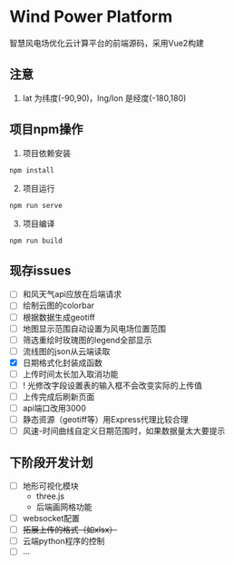 # Wind Power Platform

  智慧风电场优化云计算平台的前端源码，采用Vue2构建

## 注意
  1. lat 为纬度(-90,90)，lng/lon 是经度(-180,180)

## 项目npm操作
  1. 项目依赖安装
  ```
  npm install
  ```

  2. 项目运行
  ```
  npm run serve
  ```

  3. 项目编译
  ```
  npm run build
  ```
## 现存issues
  - [ ] 和风天气api应放在后端请求
  - [ ] 绘制云图的colorbar
  - [ ] 根据数据生成geotiff
  - [ ] 地图显示范围自动设置为风电场位置范围
  - [ ] 筛选重绘时玫瑰图的legend全部显示
  - [ ] 流线图的json从云端读取
  - [x] 日期格式化封装成函数
  - [ ] 上传时间太长加入取消功能
  - [ ] ! 光修改字段设置表的输入框不会改变实际的上传值
  - [ ] 上传完成后刷新页面
  - [ ] api端口改用3000
  - [ ] 静态资源（geotiff等）用Express代理比较合理
  - [ ] 风速-时间曲线自定义日期范围时，如果数据量太大要提示

## 下阶段开发计划
  - [ ] 地形可视化模块
    - three.js
    - 后端画网格功能
  - [ ] websocket配置
  - [ ] ~~拓展上传的格式（如xlsx）~~
  - [ ] 云端python程序的控制
  - [ ] ...